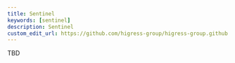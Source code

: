 ```yaml
---
title: Sentinel
keywords: [sentinel]
description: Sentinel
custom_edit_url: https://github.com/higress-group/higress-group.github.io/blob/main/src/content/docs/latest/en/user/sentinel.md
---
```

TBD